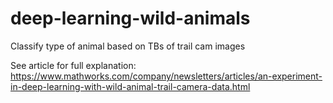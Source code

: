 # deep-learning-wild-animals
Classify type of animal based on TBs of trail cam images 

See article for full explanation: https://www.mathworks.com/company/newsletters/articles/an-experiment-in-deep-learning-with-wild-animal-trail-camera-data.html
